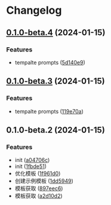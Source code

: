 # Changelog

## [0.1.0-beta.4](https://github.com/robbe-luo/any-tools/compare/@any-tools/boilerplate-simple@0.1.0-beta.3...${npm.name}@0.1.0-beta.4) (2024-01-15)

### Features

- tempalte prompts ([5d140e9](https://github.com/robbe-luo/any-tools/commit/5d140e98d0f4e11bf78f7583dde42e44426c0c71))

## [0.1.0-beta.3](https://github.com/robbe-luo/any-tools/compare/@any-tools/boilerplate-simple@0.1.0-beta.2...${npm.name}@0.1.0-beta.3) (2024-01-15)

### Features

- tempalte prompts ([119e70a](https://github.com/robbe-luo/any-tools/commit/119e70a0cd646c92dbac466e5daacf46aa8b239e))

## 0.1.0-beta.2 (2024-01-15)

### Features

- init ([a04706c](https://github.com/robbe-luo/any-tools/commit/a04706c805722623b54fb29e57dbd3f7af176a03))
- init ([1fbde51](https://github.com/robbe-luo/any-tools/commit/1fbde51f5f43a0f8f4fbbe734be67222dda6c0bd))
- 优化模板 ([1f961d0](https://github.com/robbe-luo/any-tools/commit/1f961d0e314f09dcb7731b2143568dafdfbdca99))
- 创建示例模板 ([1dd5949](https://github.com/robbe-luo/any-tools/commit/1dd5949327efceabd48cc57e7567b712c9407044))
- 模板获取 ([897eec6](https://github.com/robbe-luo/any-tools/commit/897eec68e5ee7630c2d2bf3282cafb520bc64b35))
- 模板获取 ([a2d10d2](https://github.com/robbe-luo/any-tools/commit/a2d10d2c15838c31737e7c0d879338a25f206a27))
